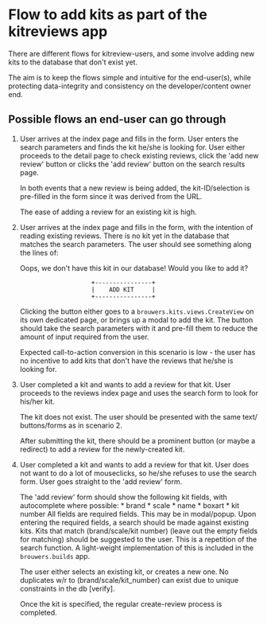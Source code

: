 # Flow to add kits as part of the kitreviews app

There are different flows for kitreview-users, and some involve adding new kits
to the database that don't exist yet.

The aim is to keep the flows simple and intuitive for the end-user(s), while
protecting data-integrity and consistency on the developer/content owner end.


## Possible flows an end-user can go through

1.  User arrives at the index page and fills in the form. User enters the search
    parameters and finds the kit he/she is looking for. User either proceeds to
    the detail page to check existing reviews, click the 'add new review' button
    or clicks the 'add review' button on the search results page.

    In both events that a new review is being added, the kit-ID/selection is
    pre-filled in the form since it was derived from the URL.

    The ease of adding a review for an existing kit is high.

2.  User arrives at the index page and fills in the form, with the intention of
    reading existing reviews. There is no kit yet in the database that matches
    the search parameters. The user should see something along the lines of:

       Oops, we don't have this kit in our database! Would you like to add it?

                            +----------------+
                            |    ADD KIT     |
                            +----------------+

    Clicking the button either goes to a `brouwers.kits.views.CreateView` on its
    own dedicated page, or brings up a modal to add the kit.
    The button should take the search parameters with it and pre-fill them to
    reduce the amount of input required from the user.

    Expected call-to-action conversion in this scenario is low - the user has no
    incentive to add kits that don't have the reviews that he/she is looking for.

3.  User completed a kit and wants to add a review for that kit. User proceeds
    to the reviews index page and uses the search form to look for his/her kit.

    The kit does not exist. The user should be presented with the same text/
    buttons/forms as in scenario 2.

    After submitting the kit, there should be a prominent button (or maybe a
    redirect) to add a review for the newly-created kit.

4.  User completed a kit and wants to add a review for that kit. User does not
    want to do a lot of mouseclicks, so he/she refuses to use the search form.
    User goes straight to the 'add review' form.

    The 'add review' form should show the following kit fields, with
    autocomplete where possible:
        * brand
        * scale
        * name
        * boxart
        * kit number
    All fields are required fields. This may be in modal/popup. Upon entering
    the required fields, a search should be made against existing kits. Kits
    that match (brand/scale/kit number) (leave out the empty fields for matching)
    should be suggested to the user. This is a repetition of the search function.
    A light-weight implementation of this is included in the `brouwers.builds` app.

    The user either selects an existing kit, or creates a new one. No duplicates
    w/r to (brand/scale/kit_number) can exist due to unique constraints in the
    db [verify].

    Once the kit is specified, the regular create-review process is completed.
